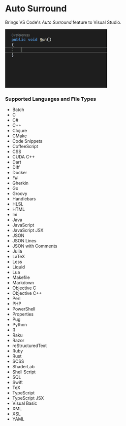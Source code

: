 # Auto Surround

Brings VS Code's _Auto Surround_ feature to Visual Studio.

![Example](media/example.gif)

### Supported Languages and File Types

* Batch
* C
* C#
* C++
* Clojure
* CMake
* Code Snippets
* CoffeeScript
* CSS
* CUDA C++
* Dart
* Diff
* Docker
* F#
* Gherkin
* Go
* Groovy
* Handlebars
* HLSL
* HTML
* Ini
* Java
* JavaScript
* JavaScript JSX
* JSON
* JSON Lines
* JSON with Comments
* Julia
* LaTeX
* Less
* Liquid
* Lua
* Makefile
* Markdown
* Objective C
* Objective C++
* Perl
* PHP
* PowerShell
* Properties
* Pug
* Python
* R
* Raku
* Razor
* reStructuredText
* Ruby
* Rust
* SCSS
* ShaderLab
* Shell Script
* SQL
* Swift
* TeX
* TypeScript
* TypeScript JSX
* Visual Basic
* XML
* XSL
* YAML
